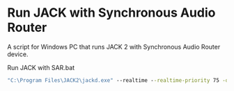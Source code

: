 # Run JACK with Synchronous Audio Router

A script for Windows PC that runs JACK 2 with Synchronous Audio Router device.

Run JACK with SAR.bat

```bat
"C:\Program Files\JACK2\jackd.exe" --realtime --realtime-priority 75 -d "portaudio" --rate 48000 --period 256 --device "ASIO::Synchronous Audio Router"
```
